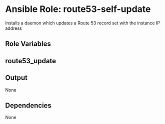 Ansible Role: route53-self-update
=================================

Installs a daemon which updates a Route 53 record set with the instance IP address

Role Variables
--------------

## route53_update


Output
------

None

Dependencies
------------

None
